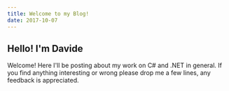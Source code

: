 ```yaml
---
title: Welcome to my Blog!
date: 2017-10-07
---
```


## Hello! I'm Davide

Welcome! Here I'll be posting about my work on C# and .NET in general. If you find anything interesting or wrong please drop me a few lines, any feedback is appreciated.